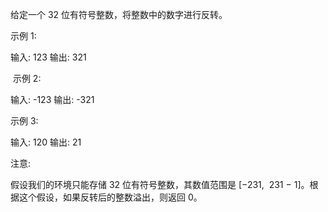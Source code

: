 给定一个 32 位有符号整数，将整数中的数字进行反转。

示例&nbsp;1:

输入: 123
输出: 321


&nbsp;示例 2:

输入: -123
输出: -321


示例 3:

输入: 120
输出: 21


注意:

假设我们的环境只能存储 32 位有符号整数，其数值范围是 [&minus;231,&nbsp; 231&nbsp;&minus; 1]。根据这个假设，如果反转后的整数溢出，则返回 0。
